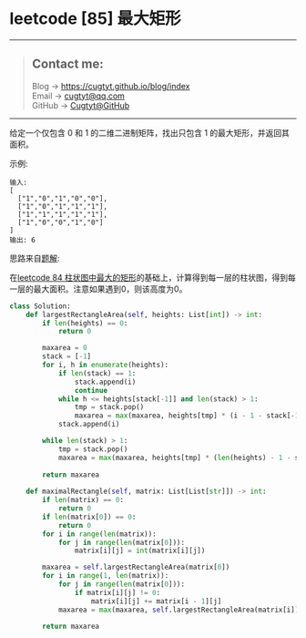 # leetcode [85] 最大矩形

---
> ## Contact me:
> Blog -> <https://cugtyt.github.io/blog/index>  
> Email -> <cugtyt@qq.com>  
> GitHub -> [Cugtyt@GitHub](https://github.com/Cugtyt)

---

给定一个仅包含 0 和 1 的二维二进制矩阵，找出只包含 1 的最大矩形，并返回其面积。

示例:
```
输入:
[
  ["1","0","1","0","0"],
  ["1","0","1","1","1"],
  ["1","1","1","1","1"],
  ["1","0","0","1","0"]
]
输出: 6
```

思路来自[题解](https://leetcode-cn.com/problems/maximal-rectangle/solution/xiang-xi-tong-su-de-si-lu-fen-xi-duo-jie-fa-by-1-8/):

在[leetcode 84 柱状图中最大的矩形](https://cugtyt.github.io/blog/algo/2020/0224)的基础上，计算得到每一层的柱状图，得到每一层的最大面积。注意如果遇到0，则该高度为0。

``` python
class Solution:
    def largestRectangleArea(self, heights: List[int]) -> int:
        if len(heights) == 0:
            return 0

        maxarea = 0
        stack = [-1]
        for i, h in enumerate(heights):
            if len(stack) == 1:
                stack.append(i)
                continue
            while h <= heights[stack[-1]] and len(stack) > 1:
                tmp = stack.pop()
                maxarea = max(maxarea, heights[tmp] * (i - 1 - stack[-1]))
            stack.append(i)

        while len(stack) > 1:
            tmp = stack.pop()
            maxarea = max(maxarea, heights[tmp] * (len(heights) - 1 - stack[-1]))
            
        return maxarea
    
    def maximalRectangle(self, matrix: List[List[str]]) -> int:
        if len(matrix) == 0:
            return 0
        if len(matrix[0]) == 0:
            return 0
        for i in range(len(matrix)):
            for j in range(len(matrix[0])):
                matrix[i][j] = int(matrix[i][j])

        maxarea = self.largestRectangleArea(matrix[0])
        for i in range(1, len(matrix)):
            for j in range(len(matrix[0])):
                if matrix[i][j] != 0:
                    matrix[i][j] += matrix[i - 1][j]
            maxarea = max(maxarea, self.largestRectangleArea(matrix[i]))

        return maxarea
```